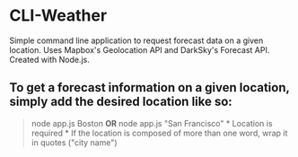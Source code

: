 # CLI-Weather
Simple command line application to request forecast data on a given location. Uses Mapbox's Geolocation API and DarkSky's Forecast API. Created with Node.js.

## To get a forecast information on a given location, simply add the desired location like so:
> node app.js Boston
**OR**
> node app.js "San Francisco"
    * Location is required
    * If the location is composed of more than one word, wrap it in quotes ("city name")
